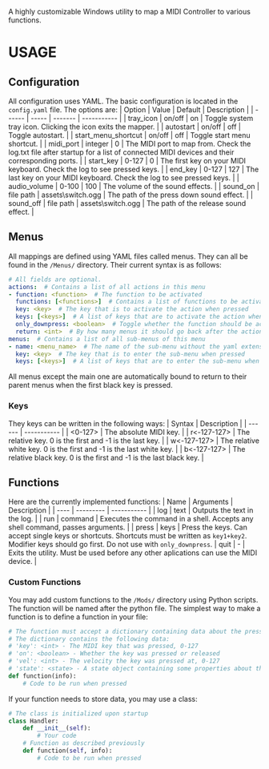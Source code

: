 A highly customizable Windows utility to map a MIDI Controller to various functions.

# USAGE
## Configuration
All configuration uses YAML. The basic configuration is located in the `config.yaml` file. The options are:
| Option | Value | Default | Description |
| ------ | ----- | ------- | ----------- |
| tray_icon | on/off | on | Toggle system tray icon. Clicking the icon exits the mapper. |
| autostart | on/off | off | Toggle autostart. |
| start_menu_shortcut | on/off | off | Toggle start menu shortcut. |
| midi_port | integer | 0 | The MIDI port to map from. Check the log.txt file after startup for a list of connected MIDI devices and their corresponding ports. |
| start_key | 0-127 | 0 | The first key on your MIDI keyboard. Check the log to see pressed keys. |
| end_key | 0-127 | 127 | The last key on your MIDI keyboard. Check the log to see pressed keys. |
| audio_volume | 0-100 | 100 | The volume of the sound effects. |
| sound_on | file path | assets\switch.ogg | The path of the press down sound effect. |
| sound_off | file path | assets\switch.ogg | The path of the release sound effect. |
## Menus
All mappings are defined using YAML files called menus. They can all be found in the `/Menus/` directory. Their current syntax is as follows:
```yaml
# All fields are optional.
actions:  # Contains a list of all actions in this menu
- function: <function>  # The function to be activated
  functions: [<functions>]  # Contains a list of functions to be activated, can be used instead of "function"
  key: <key>  # The key that is to activate the action when pressed
  keys: [<keys>]  # A list of keys that are to activate the action when pressed, can be used instead of "key"
  only_downpress: <boolean>  # Toggle whether the function should be activated only when the key is pressed, and not released, defaults to off
  return: <int>  # By how many menus it should go back after the action, if positive will go back that many steps, 0 to disable, -1 to go back to the main menu
menus:  # Contains a list of all sub-menus of this menu
- name: <menu_name>  # The name of the sub-menu without the yaml extension, a menu file with that name must exist in the /Menus/ directory
  key: <key>  # The key that is to enter the sub-menu when pressed
  keys: [<keys>]  # A list of keys that are to enter the sub-menu when pressed, can be used instead of "key"
```
All menus except the main one are automatically bound to return to their parent menus when the first black key is pressed.
### Keys
They keys can be written in the following ways:
| Syntax | Description |
| ------ | ----------- |
| <0-127> | The absolute MIDI key. |
| r<-127-127> | The relative key. 0 is the first and -1 is the last key. |
| w<-127-127> | The relative white key. 0 is the first and -1 is the last white key. |
| b<-127-127> | The relative black key. 0 is the first and -1 is the last black key. |
## Functions
Here are the currently implemented functions:
| Name | Arguments | Description |
| ---- | --------- | ----------- |
| log | text | Outputs the text in the log. |
| run | command | Executes the command in a shell. Accepts any shell command, passes arguments. |
| press | keys | Press the keys. Can accept single keys or shortcuts. Shortcuts must be written as `key1+key2`. Modifier keys should go first. Do not use with `only_downpress`.
| quit | - | Exits the utility. Must be used before any other aplications can use the MIDI device. |
### Custom Functions
You may add custom functions to the `/Mods/` directory using Python scripts. The function will be named after the python file. The simplest way to make a function is to define a function in your file:
```python
# The function must accept a dictionary containing data about the press, as well as any other arguments your function may use split by whitespaces.
# The dictionary contains the following data:
# 'key': <int> - The MIDI key that was pressed, 0-127
# 'on': <boolean> - Whether the key was pressed or released
# 'vel': <int> - The velocity the key was pressed at, 0-127
# 'state': <state> - A state object containing some properties about the utility, such as the config, which is a dict containg the entire configuration, and a quit method that exits the utility.
def function(info):
    # Code to be run when pressed
```
If your function needs to store data, you may use a class:
```python
# The class is initialized upon startup
class Handler:
    def __init__(self):
        # Your code
    # Function as described previously
    def function(self, info):
        # Code to be run when pressed
```

